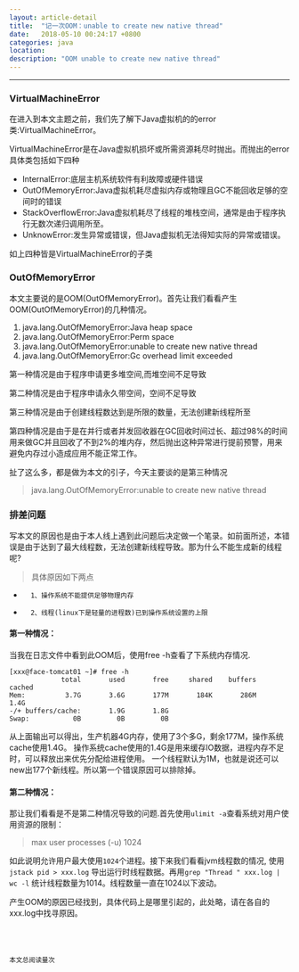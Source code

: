 ```yaml
---
layout: article-detail
title:  "记一次OOM：unable to create new native thread"
date:   2018-05-10 00:24:17 +0800
categories: java
location: 
description: "OOM unable to create new native thread"
---
```

---

### VirtualMachineError
在进入到本文主题之前，我们先了解下Java虚拟机的的error类:VirtualMachineError。

VirtualMachineError是在Java虚拟机损坏或所需资源耗尽时抛出。而抛出的error具体类包括如下四种
>
- InternalError:底层主机系统软件有利故障或硬件错误
- OutOfMemoryError:Java虚拟机耗尽虚拟内存或物理且GC不能回收足够的空间时的错误
- StackOverflowError:Java虚拟机耗尽了线程的堆栈空间，通常是由于程序执行无数次递归调用所至。
- UnknowError:发生异常或错误，但Java虚拟机无法得知实际的异常或错误。

如上四种皆是VirtualMachineError的子类

### OutOfMemoryError
本文主要说的是OOM(OutOfMemoryError)。首先让我们看看产生OOM(OutOfMemoryError)的几种情况。
>
1. java.lang.OutOfMemoryError:Java heap space
2. java.lang.OutOfMemoryError:Perm space
3. java.lang.OutOfMemoryError:unable to create new native thread
4. java.lang.OutOfMemoryError:Gc overhead limit exceeded

第一种情况是由于程序申请更多堆空间,而堆空间不足导致

第二种情况是由于程序申请永久带空间，空间不足导致

第三种情况是由于创建线程数达到是所限的数量，无法创建新线程所至

第四种情况是由于是在并行或者并发回收器在GC回收时间过长、超过98%的时间用来做GC并且回收了不到2%的堆内存，然后抛出这种异常进行提前预警，用来避免内存过小造成应用不能正常工作。

扯了这么多，都是做为本文的引子，今天主要谈的是第三种情况
> java.lang.OutOfMemoryError:unable to create new native thread

### 排差问题
写本文的原因也是由于本人线上遇到此问题后决定做一个笔录。如前面所述，本错误是由于达到了最大线程数，无法创建新线程导致。那为什么不能生成新的线程呢?
>    具体原因如下两点
-	    1、操作系统不能提供足够物理内存
-		2、线程(linux下是轻量的进程数)已到操作系统设置的上限
		
#### 第一种情况：
当我在日志文件中看到此OOM后，使用free -h查看了下系统内存情况.
```
[xxx@face-tomcat01 ~]# free -h
             total       used       free     shared    buffers     cached
Mem:          3.7G       3.6G       177M       184K       286M       1.4G
-/+ buffers/cache:       1.9G       1.8G
Swap:           0B         0B         0B
```
从上面输出可以得出，生产机器4G内存，使用了3个多G，剩余177M，操作系统cache使用1.4G。	操作系统cache使用的1.4G是用来缓存IO数据，进程内存不足时，可以释放出来优先分配给进程使用。
一个线程默认为1M，也就是说还可以new出177个新线程。所以第一个错误原因可以排除掉。

#### 第二种情况：
那让我们看看是不是第二种情况导致的问题.首先使用```ulimit -a```查看系统对用户使用资源的限制：

>  max user processes              (-u) 1024

如此说明允许用户最大使用```1024```个进程。接下来我们看看jvm线程数的情况,
使用```jstack pid > xxx.log``` 导出运行时线程数据。再用```grep "Thread " xxx.log | wc -l``` 统计线程数量为1014。线程数量一直在1024以下波动。

产生OOM的原因已经找到，具体代码上是哪里引起的，此处略，请在各自的xxx.log中找寻原因。
<br>
<br>
<br>
<br>


>
  <small>本文总阅读量<span id="busuanzi_value_page_pv"></span>次</small>
